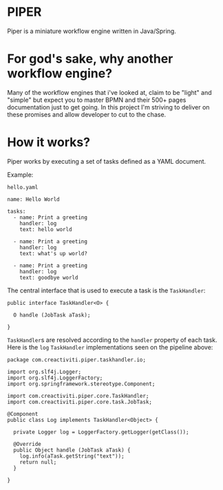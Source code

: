 # PIPER

Piper is a miniature workflow engine written in Java/Spring.

# For god's sake, why another workflow engine? 

Many of the workflow engines that i've looked at, claim to be "light" and "simple" but expect you to master BPMN and their 500+ pages documentation just to get going. In this project I'm striving to deliver on these promises and allow developer to cut to the chase.    

# How it works? 

Piper works by executing a set of tasks defined as a YAML document. 

Example:

```
hello.yaml

name: Hello World
    
tasks: 
  - name: Print a greeting
    handler: log
    text: hello world
    
  - name: Print a greeting
    handler: log
    text: what's up world?
    
  - name: Print a greeting
    handler: log
    text: goodbye world
```

The central interface that is used to execute a task is the `TaskHandler`:

```
public interface TaskHandler<O> {

  O handle (JobTask aTask);
  
}
```

`TaskHandler`s are resolved according to the `handler` property of each task. Here is the `log` `TaskHandler` implementations seen on the pipeline above: 

```
package com.creactiviti.piper.taskhandler.io;

import org.slf4j.Logger;
import org.slf4j.LoggerFactory;
import org.springframework.stereotype.Component;

import com.creactiviti.piper.core.TaskHandler;
import com.creactiviti.piper.core.task.JobTask;

@Component
public class Log implements TaskHandler<Object> {

  private Logger log = LoggerFactory.getLogger(getClass());

  @Override
  public Object handle (JobTask aTask) {
    log.info(aTask.getString("text"));
    return null;
  }

}
``` 


 